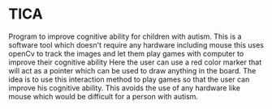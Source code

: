 # TICA
Program to improve cognitive ability for children with autism. 
This is a software tool which doesn't require any hardware including mouse
this uses openCv to track the images and let them play games with computer to improve their cognitive ability
Here the user can use a red color marker that will act as a pointer which can be used to draw anything in the board.
The idea is to use this interaction method to play games so that the user can improve his cognitive ability. This avoids the use of any hardware like mouse
which would be difficult for a person with autism.